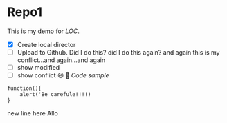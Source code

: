 # Repo1
This is my demo for *LOC*.
- [x] Create local director
- [ ] Upload to Github.  Did I do this? did I do this again? and again this is my conflict...and again...and again
- [ ] show modified
- [ ] show conflict
:laughing:
:guitar:
*Code sample*
```
function(){
    alert('Be carefule!!!!)
}
```
new line here
Allo


